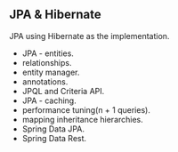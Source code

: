 ##  JPA & Hibernate 

JPA using Hibernate as the implementation. 

- JPA - entities.
- relationships.
- entity manager.
- annotations.
- JPQL and Criteria API.
- JPA - caching.
- performance tuning(n + 1 queries).
- mapping inheritance hierarchies.
- Spring Data JPA.
- Spring Data Rest.



